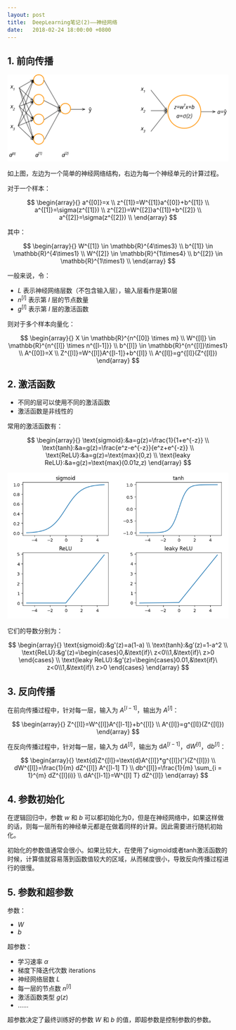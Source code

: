 ```yaml
---
layout: post
title:  DeepLearning笔记(2)——神经网络
date:   2018-02-24 18:00:00 +0800
---
```


## 1. 前向传播

![](./img/2018/02/24/2-1.svg)

如上图，左边为一个简单的神经网络结构，右边为每一个神经单元的计算过程。

对于一个样本：

$$
\begin{array}{}
a^{[0]}=x \\
z^{[1]}=W^{[1]}a^{[0]}+b^{[1]} \\
a^{[1]}=\sigma(z^{[1]}) \\
z^{[2]}=W^{[2]}a^{[1]}+b^{[2]} \\
a^{[2]}=\sigma(z^{[2]}) \\
\end{array}
$$

其中：

$$
\begin{array}{}
W^{[1]} \in \mathbb{R}^{4\times3} \\
b^{[1]} \in \mathbb{R}^{4\times1} \\
W^{[2]} \in \mathbb{R}^{1\times4} \\
b^{[2]} \in \mathbb{R}^{1\times1} \\
\end{array}
$$

一般来说，令：

- $L$ 表示神经网络层数（不包含输入层），输入层看作是第0层
- $n^{[l]}$ 表示第 $l$ 层的节点数量
- $g^{[l]}$ 表示第 $l$ 层的激活函数

则对于多个样本向量化：

$$
\begin{array}{}
X \in \mathbb{R}^{n^{[0]} \times m} \\
W^{[l]} \in \mathbb{R}^{n^{[l]} \times n^{[l-1]}} \\
b^{[l]} \in \mathbb{R}^{n^{[l]}\times1} \\
A^{[0]}=X \\
Z^{[l]}=W^{[l]}A^{[l-1]}+b^{[l]} \\
A^{[l]}=g^{[l]}(Z^{[l]})
\end{array}
$$

## 2. 激活函数

- 不同的层可以使用不同的激活函数
- 激活函数是非线性的


常用的激活函数有：

$$
\begin{array}{}
\text{sigmoid}:&a=g(z)=\frac{1}{1+e^{-z}} \\
\text{tanh}:&a=g(z)=\frac{e^z-e^{-z}}{e^z+e^{-z}} \\
\text{ReLU}:&a=g(z)=\text{max}(0,z) \\
\text{leaky ReLU}:&a=g(z)=\text{max}(0.01z,z)
\end{array}
$$

![](./img/2018/02/24/2-2.png)

它们的导数分别为：

$$
\begin{array}{}
\text{sigmoid}:&g'(z)=a(1-a) \\
\text{tanh}:&g'(z)=1-a^2 \\
\text{ReLU}:&g'(z)=\begin{cases}0,&\text{if}\ z<0\\1,&\text{if}\ z>0 \end{cases} \\
\text{leaky ReLU}:&g'(z)=\begin{cases}0.01,&\text{if}\ z<0\\1,&\text{if}\ z>0 \end{cases}
\end{array}
$$

## 3. 反向传播

在前向传播过程中，针对每一层，输入为 $A^{[l-1]}$，输出为 $A^{[l]}$：

$$
\begin{array}{}
Z^{[l]}=W^{[l]}A^{[l-1]}+b^{[l]} \\
A^{[l]}=g^{[l]}(Z^{[l]})
\end{array}
$$

在反向传播过程中，针对每一层，输入为 $\text{d}A^{[l]}$，输出为 $\text{d}A^{[l-1]}$，$\text{d}W^{[l]}$，$\text{d}b^{[l]}$：

$$
\begin{array}{}
\text{d}Z^{[l]}=\text{d}A^{[l]}*g^{[l]}{'}(Z^{[l]}) \\
dW^{[l]}=\frac{1}{m} dZ^{[l]} A^{[l-1] T} \\
db^{[l]}=\frac{1}{m} \sum_{i = 1}^{m} dZ^{[l](i)} \\
dA^{[l-1]}=W^{[l] T} dZ^{[l]}
\end{array}
$$

## 4. 参数初始化

在逻辑回归中，参数 $w$ 和 $b$ 可以都初始化为0，但是在神经网络中，如果这样做的话，则每一层所有的神经单元都是在做着同样的计算。因此需要进行随机初始化。

初始化的参数值通常会很小。如果比较大，在使用了sigmoid或者tanh激活函数的时候，计算值就容易落到函数值较大的区域，从而梯度很小，导致反向传播过程进行的很慢。

## 5. 参数和超参数

参数：

- $W$
- $b$

超参数：

- 学习速率 $\alpha$
- 梯度下降迭代次数 $\text{iterations}$
- 神经网络层数 $L$
- 每一层的节点数 $n^{[l]}$
- 激活函数类型 $g(z)$
- ……

超参数决定了最终训练好的参数 $W$ 和 $b$ 的值，即超参数是控制参数的参数。
